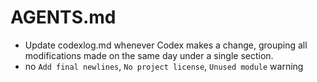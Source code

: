 # AGENTS.md
- Update codexlog.md whenever Codex makes a change, grouping all modifications made on the same day under a single section.
- no `Add final newlines`, `No project license`, `Unused module` warning
